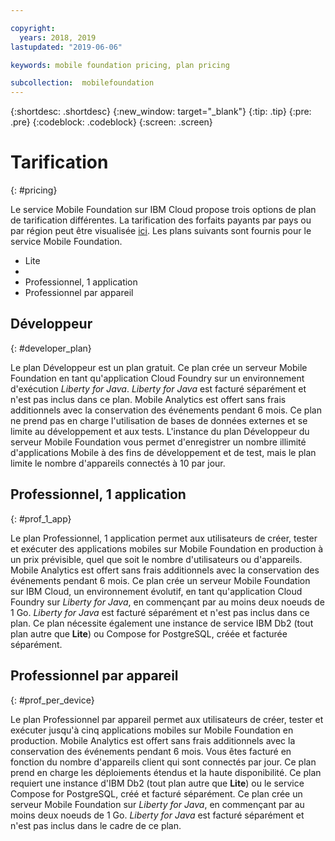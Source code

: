 ```yaml
---

copyright:
  years: 2018, 2019
lastupdated: "2019-06-06"

keywords: mobile foundation pricing, plan pricing

subcollection:  mobilefoundation
---
```


{:shortdesc: .shortdesc}
{:new_window: target="_blank"}
{:tip: .tip}
{:pre: .pre}
{:codeblock: .codeblock}
{:screen: .screen}

# Tarification
{: #pricing}

Le service Mobile Foundation sur IBM Cloud propose trois options de plan de tarification différentes. La tarification des forfaits payants par pays ou par région peut être visualisée [ici](https://cloud.ibm.com/catalog/services/mobile-foundation). Les plans suivants sont fournis pour le service Mobile Foundation.
* Lite
* 
* Professionnel, 1 application
* Professionnel par appareil

## Développeur
{: #developer_plan}

Le plan Développeur est un plan gratuit. Ce plan crée un serveur Mobile Foundation en tant qu'application Cloud Foundry sur un environnement d'exécution *Liberty for Java*. *Liberty for Java* est facturé séparément et n'est pas inclus dans ce plan. Mobile Analytics est offert sans frais additionnels avec la conservation des événements pendant 6 mois. Ce plan ne prend pas en charge l'utilisation de bases de données externes et se limite au développement et aux tests. L'instance du plan Développeur du serveur Mobile Foundation vous permet d'enregistrer un nombre illimité d'applications Mobile à des fins de développement et de test, mais le plan limite le nombre d'appareils connectés à 10 par jour.

## Professionnel, 1 application
{: #prof_1_app}

Le plan Professionnel, 1 application permet aux utilisateurs de créer, tester et exécuter des applications mobiles sur Mobile Foundation en production à un prix prévisible, quel que soit le nombre d'utilisateurs ou d'appareils. Mobile Analytics est offert sans frais additionnels avec la conservation des événements pendant 6 mois. Ce plan crée un serveur Mobile Foundation sur IBM Cloud, un environnement évolutif, en tant qu'application Cloud Foundry sur *Liberty for Java*, en commençant par au moins deux noeuds de 1 Go. *Liberty for Java* est facturé séparément et n'est pas inclus dans ce plan. Ce plan nécessite également une instance de service IBM Db2 (tout plan autre que **Lite**) ou Compose for PostgreSQL, créée et facturée séparément.

## Professionnel par appareil
{: #prof_per_device}

Le plan Professionnel par appareil permet aux utilisateurs de créer, tester et exécuter jusqu'à cinq applications mobiles sur Mobile Foundation en production. Mobile Analytics est offert sans frais additionnels avec la conservation des événements pendant 6 mois. Vous êtes facturé en fonction du nombre d'appareils client qui sont connectés par jour. Ce plan prend en charge les déploiements étendus et la haute disponibilité. Ce plan requiert une instance d'IBM Db2 (tout plan autre que **Lite**) ou le service Compose for PostgreSQL, créé et facturé séparément. Ce plan crée un serveur Mobile Foundation sur *Liberty for Java*, en commençant par au moins deux noeuds de 1 Go. *Liberty for Java* est facturé séparément et n'est pas inclus dans le cadre de ce plan.
